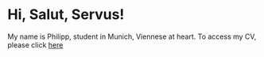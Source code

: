 # Hi, Salut, Servus!

My name is Philipp, student in Munich, Viennese at heart.
To access my CV, please click [here](https://drive.google.com/file/d/1blorYOMcbMXgVJAwma8P2amhwSXkPf25/view?usp=sharing) 
